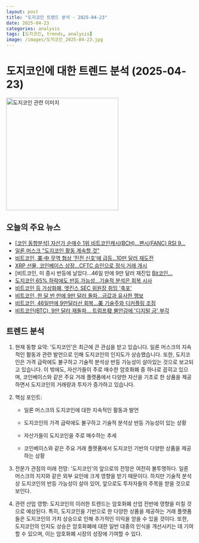 ```yaml
---
layout: post
title: "도지코인 트렌드 분석 - 2025-04-23"
date: 2025-04-23
categories: analysis
tags: [도지코인, trends, analysis]
image: /images/도지코인_2025-04-23.jpg
---
```


# 도지코인에 대한 트렌드 분석 (2025-04-23)

<img src="https://nan0silver.github.io/doge_trend_monitoring/images/도지코인_2025-04-23.jpg" alt="도지코인 관련 이미지" width="300">

## 오늘의 주요 뉴스

- [[코인</b> 동향분석] 자산가 순매수 1위 비트코인</b>캐시(BCH)...팬시(FANC) RSI 9...](https://www.tokenpost.kr/news/cryptocurrency/240539)
- [일론 머스크 &quot;도지코인</b> 활동 계속할 것&quot;](https://www.tokenpost.kr/news/breaking/240536)
- [비트코인</b>, 美·中 무역 협상 ‘진전 신호’에 급등…10만 달러 재도전](http://coinreaders.com/156676)
- [XRP 선물, 코인</b>베이스 상장…CFTC 승인으로 정식 거래 개시](https://www.e-science.co.kr/news/articleView.html?idxno=104488)
- [비트코인</b>, 미 증시 반등에 날았다…46일 만에 9만 달러 재진입 [Bit코인</b>...](https://www.etoday.co.kr/news/view/2464523)
- [도지코인</b> 65% 하락에도 반등 가능성…기술적 분석은 회복 시사](https://www.topstarnews.net/news/articleView.html?idxno=15645931)
- [비트코인</b> 등 가상화폐, 엣킨스 SEC 위원장 취임 '축포'](http://www.joseilbo.com/news/news_read.php?uid=541704&class=78&grp=)
- [비트코인</b>, 한 달 반 만에 9만 달러 돌파…금값과 유사한 행보](https://www.newsquest.co.kr/news/articleView.html?idxno=243775)
- [비트코인</b>, 46일만에 9만달러선 회복…美 기술주와 디커플링 조짐](https://www.tfmedia.co.kr/news/article.html?no=187120)
- [비트코인</b>(BTC), 9만 달러 재돌파… 트럼프發 불안감에 '디지털 금' 부각](https://www.tokenpost.kr/news/cryptocurrency/240510)

## 트렌드 분석

1. 현재 동향 요약: '도지코인'은 최근에 큰 관심을 받고 있습니다. 일론 머스크의 지속적인 활동과 관련 발언으로 인해 도지코인의 인지도가 상승했습니다. 또한, 도지코인은 가격 급락에도 불구하고 기술적 분석상 반등 가능성이 살아있는 것으로 보고되고 있습니다. 이 밖에도, 자산가들이 주로 매수한 암호화폐 중 하나로 꼽히고 있으며, 코인베이스와 같은 주요 거래 플랫폼에서 다양한 자산을 기초로 한 상품을 제공하면서 도지코인의 거래량과 투자가 증가하고 있습니다.



2. 핵심 포인트:

   - 일론 머스크의 도지코인에 대한 지속적인 활동과 발언

   - 도지코인의 가격 급락에도 불구하고 기술적 분석상 반등 가능성이 있는 상황

   - 자산가들이 도지코인을 주로 매수하는 추세

   - 코인베이스와 같은 주요 거래 플랫폼에서 도지코인 기반의 다양한 상품을 제공하는 상황



3. 전문가 관점의 미래 전망: '도지코인'의 앞으로의 전망은 여전히 불투명하다. 일론 머스크의 지지와 같은 외부 요인에 크게 영향을 받기 때문이다. 하지만 기술적 분석상 도지코인의 반등 가능성이 살아 있어, 앞으로도 투자자들의 주목을 받을 것으로 보인다.



4. 관련 산업 영향: 도지코인의 이러한 트렌드는 암호화폐 산업 전반에 영향을 미칠 것으로 예상된다. 특히, 도지코인을 기반으로 한 다양한 상품을 제공하는 거래 플랫폼들은 도지코인의 가치 상승으로 인해 추가적인 이익을 얻을 수 있을 것이다. 또한, 도지코인의 인지도 상승은 암호화폐에 대한 일반 대중의 인식을 개선시키는 데 기여할 수 있으며, 이는 암호화폐 시장의 성장에 기여할 수 있다.